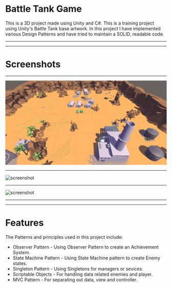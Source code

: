 # Battle Tank Game

This is a 3D project made using Unity and C#.
This is a training project using Unity's Battle Tank base artwork. In this project I have implemented various Design Patterns and have tried to maintain a SOLID, readable code.
___
___
# Screenshots
___
![screenshot](/ScreenShots/Tank1.png)
___
![screenshot](/ScreenShots/2.jpg)
___
![screenshot](/ScreenShots/3.jpg)
___
___
# Features
The Patterns and principles used in this project include:
* Observer Pattern - Using Observer Pattern to create an Achievement System.
* State Machine Pattern - Using State Machine pattern to create Enemy states.
* Singleton Pattern - Using Singletons for managers or sevices.
* Scriptable Objects - For handling data related enemies and player. 
* MVC Pattern - For separating out data, view and controller.

